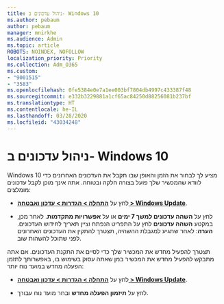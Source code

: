 ```yaml
---
title: ניהול עדכונים ב- Windows 10
ms.author: pebaum
author: pebaum
manager: mnirkhe
ms.audience: Admin
ms.topic: article
ROBOTS: NOINDEX, NOFOLLOW
localization_priority: Priority
ms.collection: Adm_O365
ms.custom:
- "9001515"
- "3583"
ms.openlocfilehash: 0fe5384e0e7a1ee003bf7804db4997c433387f48
ms.sourcegitcommit: e332b3229881a1cf65ac84250d88256081b237bf
ms.translationtype: HT
ms.contentlocale: he-IL
ms.lasthandoff: 03/28/2020
ms.locfileid: "43034248"
---
```

# <a name="manage-updates-in-windows-10"></a>ניהול עדכונים ב- Windows 10

Windows 10 מציע לך לבחור את הזמן והאופן שבו תקבל את העדכונים האחרונים כדי לוודא שהמכשיר שלך פועל בצורה חלקה ובטוחה. אתה אינך מוכן לקבל עדכונים מומלצים:

- לחץ על **[התחלה > הגדרות > עדכון ואבטחה > Windows Update](ms-settings:windowsupdate)**.

- לחץ על **השהה עדכונים למשך 7 ימים** או על **אפשרויות מתקדמות**. לאחר מכן, במקטע **השהה עדכונים** לחץ על התפריט הנפתח וציין תאריך לחידוש העדכונים. **הערה**: לאחר שתגיע למגבלת ההשהיה, תצטרך להתקין את העדכונים האחרונים לפני שתוכל להשהות שוב.

תצטרך להפעיל מחדש את המכשיר שלך כדי לסיים את התקנת העדכונים. אם אתה מתבקש להפעיל מחדש את המכשיר במן שאתה עסוק בשימוש בו, באפשרותך לתזמן הפעלה מחדש במועד נוח יותר:

- לחץ על **[התחלה > הגדרות > עדכון ואבטחה > Windows Update](ms-settings:windowsupdate)**.

- לחץ על **תיזמון הפעלה מחדש** ובחר מועד נוח עבורך.
